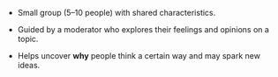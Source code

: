 - Small group (5–10 people) with shared characteristics.
    
- Guided by a moderator who explores their feelings and opinions on a topic.
    
- Helps uncover **why** people think a certain way and may spark new ideas.